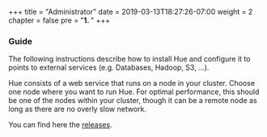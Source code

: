 +++
title = "Administrator"
date = 2019-03-13T18:27:26-07:00
weight = 2
chapter = false
pre = "<b>1. </b>"
+++

### Guide

The following instructions describe how to install Hue and configure it to points to external services
(e.g. Databases, Hadoop, S3, ...).

Hue consists of a web service that runs on a node in your cluster.
Choose one node where you want to run Hue. For optimal performance, this should be one of the nodes
within your cluster, though it can be a remote node as long as there are no
overly slow network.

You can find here the [releases](/releases).
